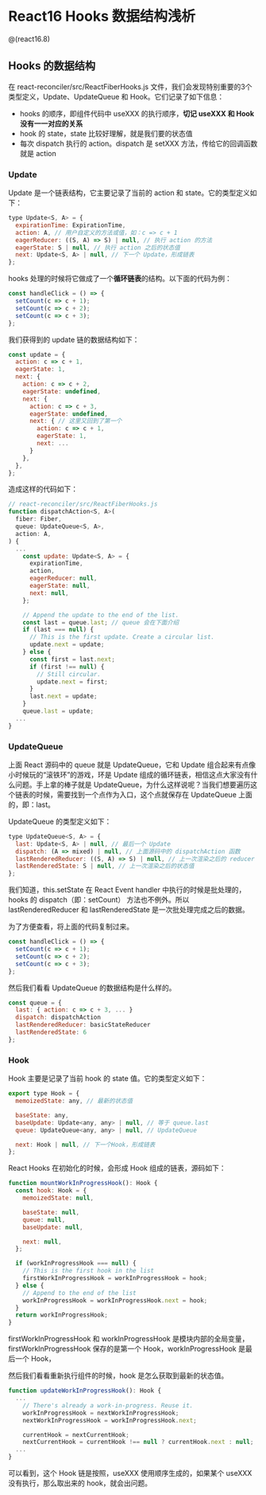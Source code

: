 # React16 Hooks 数据结构浅析

@(react16.8)

## Hooks 的数据结构
在 react-reconciler/src/ReactFiberHooks.js 文件，我们会发现特别重要的3个类型定义，Update、UpdateQueue 和 Hook。它们记录了如下信息：
- hooks 的顺序，即组件代码中 useXXX 的执行顺序，**切记 useXXX 和 Hook 没有一一对应的关系**
- hook 的 state，state 比较好理解，就是我们要的状态值
- 每次 dispatch 执行的 action。dispatch 是 setXXX 方法，传给它的回调函数就是 action

### Update
Update 是一个链表结构，它主要记录了当前的 action 和 state。它的类型定义如下：
```javascript
type Update<S, A> = {
  expirationTime: ExpirationTime,
  action: A, // 用户自定义的方法或值，如：c => c + 1
  eagerReducer: ((S, A) => S) | null, // 执行 action 的方法
  eagerState: S | null, // 执行 action 之后的状态值
  next: Update<S, A> | null, // 下一个 Update，形成链表
};
```

hooks 处理的时候将它做成了一个**循环链表**的结构。以下面的代码为例：
```javascript
const handleClick = () => {
  setCount(c => c + 1);
  setCount(c => c + 2);
  setCount(c => c + 3);
};
```
我们获得到的 update 链的数据结构如下：
```javascript
const update = {
  action: c => c + 1,
  eagerState: 1,
  next: {
    action: c => c + 2,
    eagerState: undefined,
    next: {
      action: c => c + 3,
      eagerState: undefined,
      next: { // 这里又回到了第一个
        action: c => c + 1,
        eagerState: 1,
        next: ...
      }
    },
  },
};
```

造成这样的代码如下：
```javascript
// react-reconciler/src/ReactFiberHooks.js
function dispatchAction<S, A>(
  fiber: Fiber,
  queue: UpdateQueue<S, A>,
  action: A,
) {
  ...
    const update: Update<S, A> = {
      expirationTime,
      action,
      eagerReducer: null,
      eagerState: null,
      next: null,
    };

    // Append the update to the end of the list.
    const last = queue.last; // queue 会在下面介绍
    if (last === null) {
      // This is the first update. Create a circular list.
      update.next = update;
    } else {
      const first = last.next;
      if (first !== null) {
        // Still circular.
        update.next = first;
      }
      last.next = update;
    }
    queue.last = update;
  ...
}
```

### UpdateQueue
上面 React 源码中的 queue 就是 UpdateQueue，它和 Update 组合起来有点像小时候玩的“滚铁环”的游戏，环是 Update 组成的循环链表，相信这点大家没有什么问题。手上拿的棒子就是 UpdateQueue，为什么这样说呢？当我们想要遍历这个链表的时候，需要找到一个点作为入口，这个点就保存在 UpdateQueue 上面的，即：last。

UpdateQueue 的类型定义如下：
```javascript
type UpdateQueue<S, A> = {
  last: Update<S, A> | null, // 最后一个 Update
  dispatch: (A => mixed) | null, // 上面源码中的 dispatchAction 函数
  lastRenderedReducer: ((S, A) => S) | null, // 上一次渲染之后的 reducer 
  lastRenderedState: S | null, // 上一次渲染之后的状态值
};
```
我们知道，this.setState 在 React Event handler 中执行的时候是批处理的，hooks 的 dispatch（即：setCount） 方法也不例外。所以 lastRenderedReducer 和 lastRenderedState 是一次批处理完成之后的数据。

为了方便查看，将上面的代码复制过来。
```javascript
const handleClick = () => {
  setCount(c => c + 1);
  setCount(c => c + 2);
  setCount(c => c + 3);
};
```
然后我们看看 UpdateQueue 的数据结构是什么样的。
```javascript
const queue = {
  last: { action: c => c + 3, ... }
  dispatch: dispatchAction
  lastRenderedReducer: basicStateReducer 
  lastRenderedState: 6
};
```

### Hook
Hook 主要是记录了当前 hook 的 state 值。它的类型定义如下：
```javascript
export type Hook = {
  memoizedState: any, // 最新的状态值

  baseState: any,
  baseUpdate: Update<any, any> | null, // 等于 queue.last
  queue: UpdateQueue<any, any> | null, // UpdateQueue

  next: Hook | null, // 下一个Hook，形成链表
};
```

React Hooks 在初始化的时候，会形成 Hook 组成的链表，源码如下：
```javascript
function mountWorkInProgressHook(): Hook {
  const hook: Hook = {
    memoizedState: null,

    baseState: null,
    queue: null,
    baseUpdate: null,

    next: null,
  };

  if (workInProgressHook === null) {
    // This is the first hook in the list
    firstWorkInProgressHook = workInProgressHook = hook;
  } else {
    // Append to the end of the list
    workInProgressHook = workInProgressHook.next = hook;
  }
  return workInProgressHook;
}
```
firstWorkInProgressHook 和 workInProgressHook 是模块内部的全局变量，firstWorkInProgressHook 保存的是第一个 Hook，workInProgressHook 是最后一个 Hook，

然后我们看看重新执行组件的时候，hook 是怎么获取到最新的状态值。
```javascript
function updateWorkInProgressHook(): Hook {
  ...
    // There's already a work-in-progress. Reuse it.
    workInProgressHook = nextWorkInProgressHook;
    nextWorkInProgressHook = workInProgressHook.next;

    currentHook = nextCurrentHook;
    nextCurrentHook = currentHook !== null ? currentHook.next : null;
  ...
}
```

可以看到，这个 Hook 链是按照，useXXX 使用顺序生成的，如果某个 useXXX 没有执行，那么取出来的 hook，就会出问题。